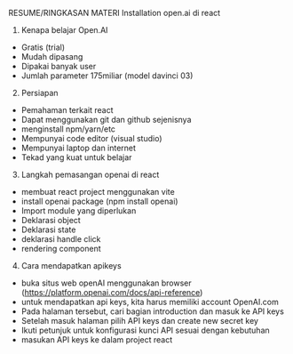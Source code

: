RESUME/RINGKASAN MATERI
Installation open.ai di react

1. Kenapa belajar Open.AI
- Gratis (trial)
- Mudah dipasang
- Dipakai banyak user
- Jumlah parameter 175miliar (model davinci 03)

2. Persiapan
- Pemahaman terkait react
- Dapat menggunakan git dan github sejenisnya
- menginstall npm/yarn/etc
- Mempunyai code editor (visual studio)
- Mempunyai laptop dan internet
- Tekad yang kuat untuk belajar

3. Langkah pemasangan openai di react
- membuat react project menggunakan vite
- install openai package (npm install openai)
- Import module yang diperlukan
- Deklarasi object
- Deklarasi state
- deklarasi handle click
- rendering component

4. Cara mendapatkan apikeys
- buka situs web openAI menggunakan browser (https://platform.openai.com/docs/api-reference)
- untuk mendapatkan api keys, kita harus memiliki account OpenAI.com
- Pada halaman tersebut, cari bagian introduction dan masuk ke API keys
- Setelah masuk halaman pilih API keys dan create new secret key
- Ikuti petunjuk untuk konfigurasi kunci API sesuai dengan kebutuhan
- masukan API keys ke dalam project react



